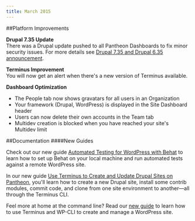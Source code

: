 ```yaml
---
title: March 2015
---
```

##Platform Improvements

**Drupal 7.35 Update**  
There was a Drupal update pushed to all Pantheon Dashboards to fix minor security issues. For more details see [Drupal 7.35 and Drupal 6.35 announcement](https://www.drupal.org/drupal-7.35).

**Terminus Improvement**  
You will now get an alert when there's a new version of Terminus available.

**Dashboard Optimization**  
- The People tab now shows gravatars for all users in an Organization  
- Your framework (Drupal, WordPress) is displayed in the Site Dashboard header  
- Users can now delete their own accounts in the Team tab  
- Multidev creation is blocked when you have reached your site's Multidev limit


##Documentation
####New Guides

Check out our new guide [Automated Testing for WordPress with Behat](/docs/guides/wordpress-automated-testing/) to learn how to set up Behat on your local machine and run automated tests against a remote WordPress site.

In our new guide [Use Terminus to Create and Update Drupal Sites on Pantheon](/docs/guides/terminus-drupal-site-management/), you'll learn how to create a new Drupal site, install some contrib modules, commit code, and clone from one site environment to another—all through the Terminus CLI.

Feel more at home at the command line? Read our [new guide](/docs/guides/wordpress-commandline/) to learn how to use Terminus and WP-CLI to create and manage a WordPress site.
